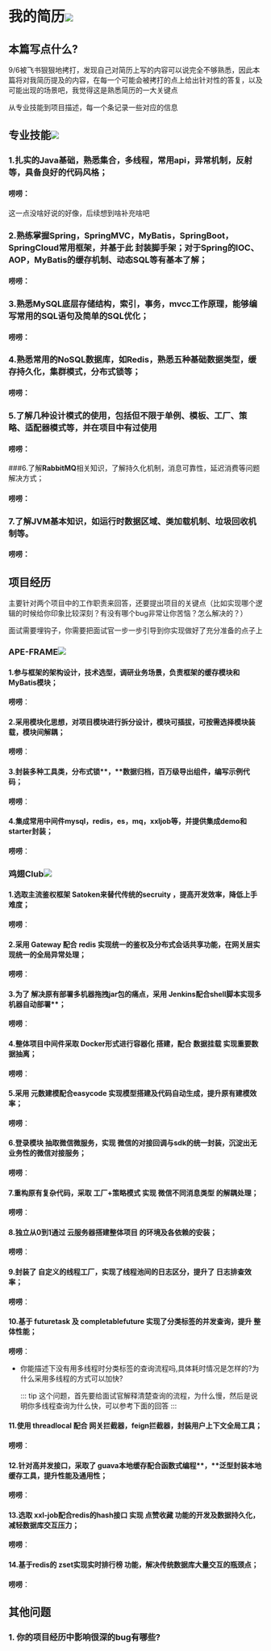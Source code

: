 # 我的简历![](https://img.shields.io/badge/重要-red)

## 本篇写点什么?

9/6被飞书狠狠地拷打，发现自己对简历上写的内容可以说完全不够熟悉，因此本篇将对我简历提及的内容，在每一个可能会被拷打的点上给出针对性的答复，以及可能出现的场景吧，我觉得这是熟悉简历的一大关键点

从专业技能到项目描述，每一个条记录一些对应的信息

## 专业技能![](https://img.shields.io/badge/中等-orange)

### 1.扎实的Java基础，熟悉集合，多线程，常用api，异常机制，反射等，具备良好的代码风格；

#### 唠唠：

这一点没啥好说的好像，后续想到啥补充啥吧



### 2.熟练掌握Spring，SpringMVC，MyBatis，SpringBoot，SpringCloud常用框架，并基于此 封装脚手架；对于Spring的IOC、AOP，MyBatis的缓存机制、动态SQL等有基本了解；

#### 唠唠：



### 3.熟悉MySQL底层存储结构，索引，事务，mvcc工作原理，能够编写常用的SQL语句及简单的SQL优化；

#### 唠唠：



### 4.熟悉常用的NoSQL数据库，如**Redis**，熟悉五种基础**数据类型，缓存持久化，集群模式，分布式锁**等；

#### 唠唠：



### 5.了解几种**设计模式**的使用，包括但不限于单例、模板、工厂、策略、适配器模式等，并在项目中有过使用

#### 唠唠：



###6.了解**RabbitMQ**相关知识，了解持久化机制，消息可靠性，延迟消费等问题解决方式；

#### 唠唠：



### 7.了解JVM基本知识，如运行时数据区域、类加载机制、垃圾回收机制等。

#### 唠唠：



## 项目经历

主要针对两个项目中的工作职责来回答，还要提出项目的关键点（比如实现哪个逻辑的时候给你印象比较深刻？有没有哪个bug非常让你苦恼？怎么解决的？）

面试需要埋钩子，你需要把面试官一步一步引导到你实现做好了充分准备的点子上

### APE-FRAME![](https://img.shields.io/badge/中等-orange)

#### 1.参与框架的架构设计，技术选型，调研业务场景，负责框架的缓存模块和MyBatis模块；

**唠唠**：



#### 2.采用**模块化思想**，对项目模块进行拆分设计，**模块可插拔**，可按需选择模块装载，模块间解耦；

**唠唠**：



#### 3.封装多种工具类，分布式锁**，**数据归档，百万级导出组件，编写示例代码；

**唠唠**：



#### 4.集成常用中间件mysql，redis，es，mq，xxljob**等，并提供集成demo和**starter封装；

**唠唠**：



### 鸡翅Club![](https://img.shields.io/badge/重要-red)

#### 1.选取主流鉴权框架 **Satoken来替代传统的secruity** ，提高开发效率，降低上手难度；

**唠唠**：



#### 2.采用 **Gateway** 配合 redis 实现统一的鉴权及分布式会话共享功能，在网关层实现统一的**全局异常处理**；

**唠唠**：



#### 3.为了 解决原有部署多机器拖拽jar包的痛点，采用 Jenkins配合shell脚本实现多机器自动部署**；

**唠唠**：



#### 4.整体项目中间件采取 **Docker形式进行容器化** 搭建，配合 **数据挂载** 实现重要数据抽离；

**唠唠**：



#### 5.采用 元数建模配合easycode 实现模型搭建及代码自动生成，提升原有建模效率；

**唠唠**：



#### 6.登录模块 **抽取微信微服务**，实现 微信的对接回调与sdk的统一封装，沉淀出无业务性的微信对接服务；

**唠唠**：



#### 7.**重构原有复杂代码**，采取 工厂+策略模式 实现 **微信不同消息类型** 的解耦处理；

**唠唠**：



#### 8.独立从0到1通过 **云服务器搭建整体项目** 的环境及各依赖的安装；

**唠唠**：



#### 9.封装了 自定义的线程工厂，实现了线程池间的日志区分，提升了 **日志排查效率**；

**唠唠**：



#### 10.基于 **futuretask** 及 completablefuture 实现了分类标签的并发查询，提升 **整体性能**；

**唠唠**：

* 你能描述下没有用多线程时分类标签的查询流程吗,具体耗时情况是怎样的?为什么采用多线程的方式可以加快?

  ::: tip
  这个问题，首先要给面试官解释清楚查询的流程，为什么慢，然后是说明你多线程查询为什么快，可以参考下面的回答
  :::
  
  

#### 11.使用 threadlocal 配合 **网关拦截器，feign拦截器**，封装用户上下文全局工具；

**唠唠**：



#### 12.针对高并发接口，采取了 guava本地缓存配合函数式编程**，**泛型封装本地缓存工具，提升性能及通用性；

**唠唠**：



#### 13.选取 xxl-job配合redis的hash接口 实现 **点赞收藏** 功能的开发及数据持久化，减轻数据库交互压力；

**唠唠**：



#### 14.基于redis的 zset实现实时排行榜 功能，解决传统数据库大量交互的瓶颈点；

**唠唠**：



## 其他问题

### 1. 你的项目经历中影响很深的bug有哪些?

